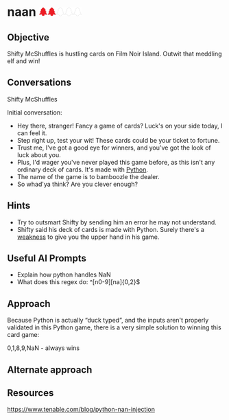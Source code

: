 # naan <img src="../img/tree-red.png" alt="drawing" width="20"/><img src="../img/tree-red.png" alt="drawing" width="20"/><img src="../img/tree-outline.png" alt="drawing" width="20"/><img src="../img/tree-outline.png" alt="drawing" width="20"/><img src="../img/tree-outline.png" alt="drawing" width="20"/>

## Objective

Shifty McShuffles is hustling cards on Film Noir Island. Outwit that meddling elf and win!

## Conversations

Shifty McShuffles

Initial conversation:

- Hey there, stranger! Fancy a game of cards? Luck's on your side today, I can feel it.
- Step right up, test your wit! These cards could be your ticket to fortune.
- Trust me, I've got a good eye for winners, and you've got the look of luck about you.
- Plus, I'd wager you've never played this game before, as this isn't any ordinary deck of cards. It's made with [Python](https://www.tenable.com/blog/python-nan-injection).
- The name of the game is to bamboozle the dealer.
- So whad'ya think? Are you clever enough?

## Hints

- Try to outsmart Shifty by sending him an error he may not understand.
- Shifty said his deck of cards is made with Python. Surely there's a [weakness](https://www.tenable.com/blog/python-nan-injection) to give you the upper hand in his game.

## Useful AI Prompts

- Explain how python handles NaN
- What does this regex do: ^[n0-9][na]{0,2}$

## Approach

Because Python is actually “duck typed”, and the inputs aren't properly validated in this Python game, there is a very simple solution to winning this card game:

0,1,8,9,NaN - always wins

## Alternate approach

## Resources

https://www.tenable.com/blog/python-nan-injection

